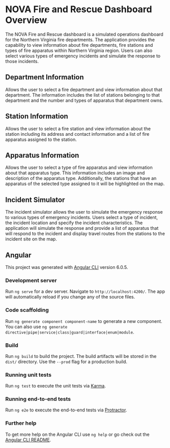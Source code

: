 # NOVA Fire and Rescue Dashboard Overview

The NOVA Fire and Rescue dashboard is a simulated operations dashboard for the Northern Virginia fire departments. The application provides the capability to view information about fire departments, fire stations and types of fire apparatus within Northern Virginia region. Users can also select various types of emergency incidents and simulate the response to those incidents.

## Department Information

Allows the user to select a fire department and view information about that department. The information includes the list of stations belonging to that department and the number and types of apparatus that department owns.

## Station Information

Allows the user to select a fire station and view information about the station including its address and contact information and a list of fire apparatus assigned to the station.

## Apparatus Information

Allows the user to select a type of fire apparatus and view information about that apparatus type. This information includes an image and description of the apparatus type. Additionally, the stations that have an apparatus of the selected type assigned to it will be highlighted on the map.

## Incident Simulator

The incident simulator allows the user to simulate the emergency response to various types of emergency incidents. Users select a type of incident, the incident location and specify the incident characteristics. The application will simulate the response and provide a list of apparatus that will respond to the incident and display travel routes from the stations to the incident site on the map.

## Angular

This project was generated with [Angular CLI](https://github.com/angular/angular-cli) version 6.0.5.

### Development server

Run `ng serve` for a dev server. Navigate to `http://localhost:4200/`. The app will automatically reload if you change any of the source files.

### Code scaffolding

Run `ng generate component component-name` to generate a new component. You can also use `ng generate directive|pipe|service|class|guard|interface|enum|module`.

### Build

Run `ng build` to build the project. The build artifacts will be stored in the `dist/` directory. Use the `--prod` flag for a production build.

### Running unit tests

Run `ng test` to execute the unit tests via [Karma](https://karma-runner.github.io).

### Running end-to-end tests

Run `ng e2e` to execute the end-to-end tests via [Protractor](http://www.protractortest.org/).

### Further help

To get more help on the Angular CLI use `ng help` or go check out the [Angular CLI README](https://github.com/angular/angular-cli/blob/master/README.md).
